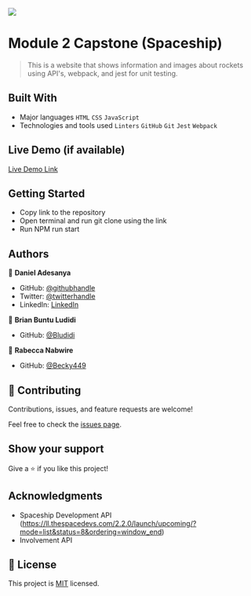 ![](https://img.shields.io/badge/Microverse-blueviolet)

# Module 2 Capstone (Spaceship) 

> This is a website that shows information and images about rockets using API's, webpack, and jest for unit testing.


## Built With

- Major languages `HTML` `CSS` `JavaScript`
- Technologies and tools used `Linters` `GitHub` `Git` `Jest` `Webpack` 

## Live Demo (if available)

[Live Demo Link](https://livedemo.com)


## Getting Started

- Copy link to the repository 
- Open terminal and run git clone using the link 
- Run NPM run start 



## Authors

👤 **Daniel Adesanya**

- GitHub: [@githubhandle](https://github.com/Ade179)
- Twitter: [@twitterhandle](https://twitter.com/@juwon_adesanya)
- LinkedIn: [LinkedIn](www.linkedin.com/in/adejuwon-adesanya-237b54239)


👤 **Brian Buntu Ludidi**

- GitHub: [@Bludidi](https://github.com/Bludidi)

👤 **Rabecca Nabwire**

- GitHub: [@Becky449](https://github.com/Becky449)

## 🤝 Contributing

Contributions, issues, and feature requests are welcome!

Feel free to check the [issues page](../../issues/).

## Show your support

Give a ⭐️ if you like this project!

## Acknowledgments

- Spaceship Development API (https://ll.thespacedevs.com/2.2.0/launch/upcoming/?mode=list&status=8&ordering=window_end)
- Involvement API 


## 📝 License

This project is [MIT](https://choosealicense.com/licenses/mit/) licensed.
